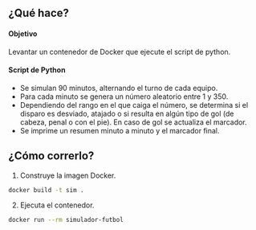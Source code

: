 ## ¿Qué hace?
#### Objetivo
Levantar un contenedor de Docker que ejecute el script de python.

#### Script de Python
- Se simulan 90 minutos, alternando el turno de cada equipo.
- Para cada minuto se genera un número aleatorio entre 1 y 350.
- Dependiendo del rango en el que caiga el número, se determina si el disparo es desviado, atajado o si resulta en algún tipo de gol (de cabeza, penal o con el pie). En caso de gol se actualiza el marcador.
- Se imprime un resumen minuto a minuto y el marcador final.

## ¿Cómo correrlo?
1. Construye la imagen Docker.
```zsh
docker build -t sim .
```

2. Ejecuta el contenedor.
```zsh
docker run --rm simulador-futbol
```
